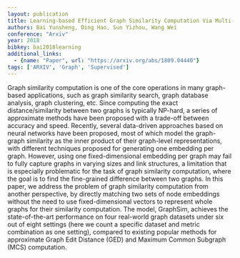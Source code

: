 ```yaml
---
layout: publication
title: Learning-based Efficient Graph Similarity Computation Via Multi-scale Convolutional Set Matching
authors: Bai Yunsheng, Ding Hao, Sun Yizhou, Wang Wei
conference: "Arxiv"
year: 2018
bibkey: bai2018learning
additional_links:
  - {name: "Paper", url: "https://arxiv.org/abs/1809.04440"}
tags: ['ARXIV', 'Graph', 'Supervised']
---
```

Graph similarity computation is one of the core operations in many graph-based applications, such as graph similarity search, graph database analysis, graph clustering, etc. Since computing the exact distance/similarity between two graphs is typically NP-hard, a series of approximate methods have been proposed with a trade-off between accuracy and speed. Recently, several data-driven approaches based on neural networks have been proposed, most of which model the graph-graph similarity as the inner product of their graph-level representations, with different techniques proposed for generating one embedding per graph. However, using one fixed-dimensional embedding per graph may fail to fully capture graphs in varying sizes and link structures, a limitation that is especially problematic for the task of graph similarity computation, where the goal is to find the fine-grained difference between two graphs. In this paper, we address the problem of graph similarity computation from another perspective, by directly matching two sets of node embeddings without the need to use fixed-dimensional vectors to represent whole graphs for their similarity computation. The model, GraphSim, achieves the state-of-the-art performance on four real-world graph datasets under six out of eight settings (here we count a specific dataset and metric combination as one setting), compared to existing popular methods for approximate Graph Edit Distance (GED) and Maximum Common Subgraph (MCS) computation.
